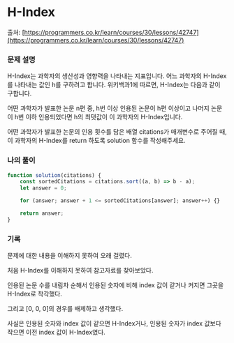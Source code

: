 # H-Index

출처: [https://programmers.co.kr/learn/courses/30/lessons/42747](https://programmers.co.kr/learn/courses/30/lessons/42747)

### 문제 설명
H-Index는 과학자의 생산성과 영향력을 나타내는 지표입니다. 어느 과학자의 H-Index를 나타내는 값인 h를 구하려고 합니다. 위키백과1에 따르면, H-Index는 다음과 같이 구합니다.

어떤 과학자가 발표한 논문 n편 중, h번 이상 인용된 논문이 h편 이상이고 나머지 논문이 h번 이하 인용되었다면 h의 최댓값이 이 과학자의 H-Index입니다.

어떤 과학자가 발표한 논문의 인용 횟수를 담은 배열 citations가 매개변수로 주어질 때, 이 과학자의 H-Index를 return 하도록 solution 함수를 작성해주세요.

### 나의 풀이
```javascript
function solution(citations) {
    const sortedCitations = citations.sort((a, b) => b - a);
    let answer = 0;

    for (answer; answer + 1 <= sortedCitations[answer]; answer++) {}

    return answer;
}
```

### 기록
문제에 대한 내용을 이해하지 못하여 오래 걸렸다.

처음 H-Index를 이해하지 못하여 참고자료를 찾아보았다.

인용된 논문 수를 내림차 순해서 인용된 숫자에 비해 index 값이 같거나 커지면 그곳을 H-Index로 착각했다.

그리고 [0, 0, 0]의 경우를 배제하고 생각했다.

사실은 인용된 숫자와 index 값이 같으면 H-Index거나, 인용된 숫자가 index 값보다 작으면 이전 index 값이 H-Index였다. 

